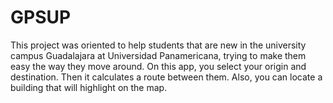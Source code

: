 # GPSUP
This project was oriented to help students that are new in the university campus Guadalajara at Universidad Panamericana, trying to make them easy the way they move around. On this app, you select your origin and destination. Then it calculates a route between them. Also, you can locate a building that will highlight on the map.
